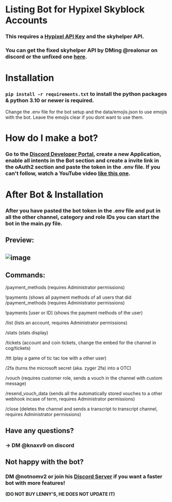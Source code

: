 # Listing Bot for Hypixel Skyblock Accounts
### This requires a [Hypixel API Key](https://developer.hypixel.net) **and** the skyhelper API. 
### You can get the fixed skyhelper API by DMing @realonur on discord or the unfixed one [here](https://github.com/Altpapier/SkyHelperAPI/blob/master/README.md). 

# Installation 
### `pip install -r requirements.txt` to install the python packages & python 3.10 or newer is required.

Change the .env file for the bot setup and the data/emojis.json to use emojis with the bot. Leave the emojis clear if you dont want to use them. 

# How do I make a bot?
### Go to the [Discord Developer Portal](https://discord.com/developers/applications), create a new Application, enable all intents in the Bot section and create a invite link in the oAuth2 section and paste the token in the .env file. If you can't follow, watch a YouTube video [like this one](https://www.youtube.com/watch?v=zrNloK9b1ro).

# After Bot & Installation 
### After you have pasted the bot token in the .env file and put in all the other channel, category and role IDs you can start the bot in the main.py file. 

## Preview:
## ![image](https://github.com/Knirx/uwuDaddySchubilegend/assets/147601199/ebe9569f-8431-48c4-a88a-938648718073)

## Commands:

/payment_methods (requires Administrator permissions)

!payments (shows all payment methods of all users that did /payment_methods (requires Administrator permissions)

!payments [user or ID] (shows the payment methods of the user)

/list (lists an account, requires Administrator permissions)

/stats (stats display)

/tickets (account and coin tickets, change the embed for the channel in cog/tickets)

/ttt (play a game of tic tac toe with a other user)

/2fa (turns the microsoft secret (aka. zyger 2fa) into a OTC)

/vouch (requires customer role, sends a vouch in the channel with custom message)

/resend_vouch_data (sends all the automatically stored vouches to a other webhook incase of term, requires Administrator permissions)

/close (deletes the channel and sends a transcript to transcript channel, requires Administrator permissions)

## Have any questions?
### -> DM @knaxv9 on discord

## Not happy with the bot?
### DM @notnomv2 or join his [Discord Server](https://discord.gg/noms) if you want a faster bot with more features!
**(DO NOT BUY LENNY'S, HE DOES NOT UPDATE IT)**

